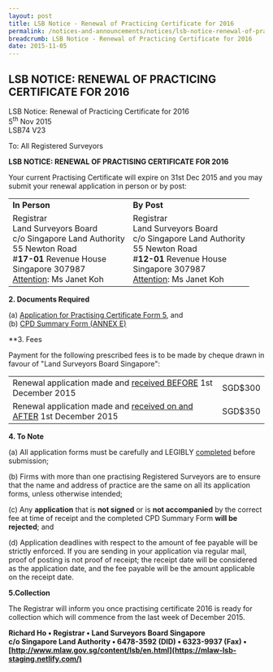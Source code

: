```yaml
---
layout: post
title: LSB Notice - Renewal of Practicing Certificate for 2016
permalink: /notices-and-announcements/notices/lsb-notice-renewal-of-practicing-certificate-for-2016/
breadcrumb: LSB Notice - Renewal of Practicing Certificate for 2016
date: 2015-11-05
---
```


LSB NOTICE: RENEWAL OF PRACTICING CERTIFICATE FOR 2016
---

LSB Notice: Renewal of Practicing Certificate for 2016<br>
5<sup>th</sup> Nov 2015<br>
LSB74 V23

To: All Registered Surveyors

**LSB NOTICE: RENEWAL OF PRACTISING CERTIFICATE FOR 2016**<br>

Your current Practising Certificate will expire on 31st Dec 2015 and you may submit your renewal application in person or by post:

<table>
  <tr>
    <td>
      <b>In Person</b>
    </td>
    <td>
      <b>By Post</b>
    </td>
  </tr>
  <tr>
    <td>
      Registrar<br>
      Land Surveyors Board<br>
      c/o Singapore Land Authority<br>
      55 Newton Road<br>
      #<b>17-01</b> Revenue House<br>
      Singapore 307987<br>
      <u>Attention</u>: Ms Janet Koh
    </td>
    <td>
      Registrar<br>
      Land Surveyors Board<br>
      c/o Singapore Land Authority<br>
      55 Newton Road<br>
      #<b>12-01</b> Revenue House<br>
      Singapore 307987<br>
      <u>Attention</u>: Ms Janet Koh
    </td>
  </tr>
</table>

**2. Documents Required**

(a) [Application for Practising Certificate Form 5](/files/LSBForm5-Application-for-Practising-Certificate.doc), and<br>
(b) [CPD Summary Form (ANNEX E)](/files/CPDSummaryForm_AnnexE.pdf)<br>

**3. Fees

Payment for the following prescribed fees is to be made by cheque drawn in favour of "Land Surveyors Board Singapore":

<table>
  <tr>
    <td>Renewal application made and <u>received BEFORE</u> 1st December 2015</td>
    <td>SGD$300</td>
  </tr>
  <tr>
    <td>Renewal application made and <u>received on and AFTER</u> 1st December 2015</td>
    <td>SGD$350</td>
  </tr>
</table>

**4. To Note**

(a) All application forms must be carefully and LEGIBLY <u>completed</u> before submission;

(b) Firms with more than one practising Registered Surveyors are to ensure that the name and address of practice are the same on all its application forms, unless otherwise intended;

(c) Any **application** that is **not signed** or is **not accompanied** by the correct fee at time of receipt and the completed CPD Summary Form **will be rejected**; and

(d) Application deadlines with respect to the amount of fee payable will be strictly enforced. If you are sending in your application via regular mail, proof of posting is not proof of receipt; the receipt date will be considered as the application date, and the fee payable will be the amount applicable on the receipt date.

**5.Collection**

The Registrar will inform you once practising certificate 2016 is ready for collection which will commence from the last week of December 2015.

**Richard Ho • Registrar • Land Surveyors Board Singapore**<br>
**c/o Singapore Land Authority • 6478-3592 (DID) • 6323-9937 (Fax) • <br>
[http://www.mlaw.gov.sg/content/lsb/en.html](https://mlaw-lsb-staging.netlify.com/)**
